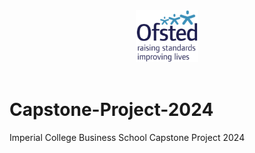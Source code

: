 <div align="center">
	<img style="width:100px" src="https://github.com/wrm65/Capstone-Project-2024/blob/main/images/ofsted-logo.png"><br><br>
</div>

# Capstone-Project-2024
Imperial College Business School Capstone Project 2024
